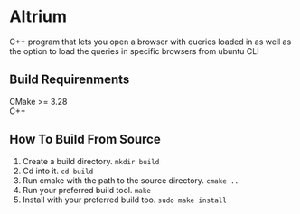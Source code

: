 # Altrium
C++ program that lets you open a browser with queries loaded in as well as the option to load the queries in specific browsers from ubuntu CLI

## Build Requirenments
CMake >= 3.28<br>
C++

## How To Build From Source
1. Create a build directory. `mkdir build`
2. Cd into it. `cd build`
3. Run cmake with the path to the source directory. `cmake ..`
4. Run your preferred build tool. `make`
5. Install with your preferred build too. `sudo make install`
